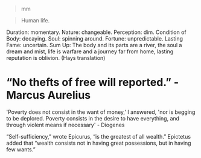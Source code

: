 









 
 

> mm 

> Human life.


Duration: momentary. 
Nature: changeable. 
Perception: dim. 
Condition of Body: decaying. 
Soul: spinning around. 
Fortune: unpredictable. 
Lasting Fame: uncertain. 
Sum Up: The body and its parts are a river, the soul a dream and mist, life is warfare and a journey far from home, lasting reputation is oblivion. (Hays translation) 

# “No thefts of free will reported.” - Marcus Aurelius 




 

'Poverty does not consist in the want of money,' I answered, 'nor is begging to be deplored. Poverty consists in the desire to have everything, and through violent means if necessary' - Diogenes 
 

“Self-sufficiency,” wrote Epicurus, “is the greatest of all wealth.” Epictetus added that “wealth consists not in having great possessions, but in having few wants.”